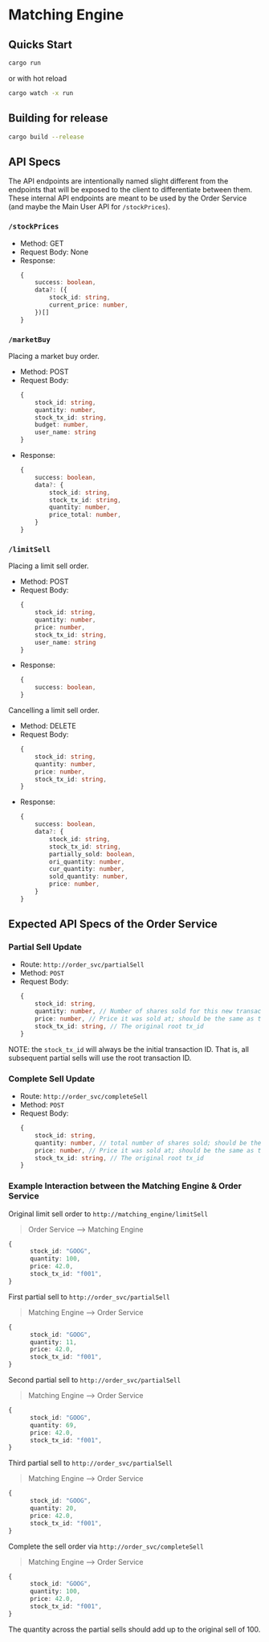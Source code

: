 # Matching Engine

## Quicks Start

```bash
cargo run
```

or with hot reload

```bash
cargo watch -x run
```

## Building for release 

```bash
cargo build --release
```

## API Specs

The API endpoints are intentionally named slight different from the endpoints that will be exposed to the client to differentiate between them. These internal API endpoints are meant to be used by the Order Service (and maybe the Main User API for `/stockPrices`).

### `/stockPrices`

-   Method: GET
-   Request Body: None
-   Response:
    ```ts
    {
        success: boolean,
        data?: ({
            stock_id: string,
            current_price: number,
        })[]
    }
    ```

### `/marketBuy`

Placing a market buy order.

-   Method: POST
-   Request Body:
    ```ts
    {
        stock_id: string,
        quantity: number,
        stock_tx_id: string,
        budget: number, 
        user_name: string
    }
    ```
-   Response:
    ```ts
    {
        success: boolean,
        data?: {
            stock_id: string,
            stock_tx_id: string,
            quantity: number,
            price_total: number,
        }
    }
    ```

### `/limitSell`

Placing a limit sell order.

-   Method: POST
-   Request Body:
    ```ts
    {
        stock_id: string,
        quantity: number,
        price: number,
        stock_tx_id: string,
        user_name: string
    }
    ```
-   Response:
    ```ts
    {
        success: boolean,
    }
    ```

Cancelling a limit sell order.

-   Method: DELETE
-   Request Body:
    ```ts
    {
        stock_id: string,
        quantity: number,
        price: number,
        stock_tx_id: string,
    }
    ```
-   Response:
    ```ts
    {
        success: boolean,
        data?: {
            stock_id: string,
            stock_tx_id: string,
            partially_sold: boolean,
            ori_quantity: number,
            cur_quantity: number,
            sold_quantity: number,
            price: number,
        }
    }
    ```

## Expected API Specs of the Order Service

### Partial Sell Update

-   Route: `http://order_svc/partialSell`
-   Method: `POST`
-   Request Body:
    ```ts
    {
        stock_id: string,
        quantity: number, // Number of shares sold for this new transaction
        price: number, // Price it was sold at; should be the same as the requested price
        stock_tx_id: string, // The original root tx_id
    }
    ```

NOTE: the `stock_tx_id` will always be the initial transaction ID. That is, all subsequent partial sells will use the root transaction ID.

### Complete Sell Update

-   Route: `http://order_svc/completeSell`
-   Method: `POST`
-   Request Body:
    ```ts
    {
        stock_id: string,
        quantity: number, // total number of shares sold; should be the same as the requested number
        price: number, // Price it was sold at; should be the same as the requested price
        stock_tx_id: string, // The original root tx_id
    }
    ```

### Example Interaction between the Matching Engine & Order Service

Original limit sell order to `http://matching_engine/limitSell`

> Order Service --> Matching Engine

```ts
{
      stock_id: "GOOG",
      quantity: 100,
      price: 42.0,
      stock_tx_id: "f001",
}
```

First partial sell to `http://order_svc/partialSell`

> Matching Engine --> Order Service

```ts
{
      stock_id: "GOOG",
      quantity: 11,
      price: 42.0,
      stock_tx_id: "f001",
}
```

Second partial sell to `http://order_svc/partialSell`

> Matching Engine --> Order Service

```ts
{
      stock_id: "GOOG",
      quantity: 69,
      price: 42.0,
      stock_tx_id: "f001",
}
```

Third partial sell to `http://order_svc/partialSell`

> Matching Engine --> Order Service

```ts
{
      stock_id: "GOOG",
      quantity: 20,
      price: 42.0,
      stock_tx_id: "f001",
}
```

Complete the sell order via `http://order_svc/completeSell`

> Matching Engine --> Order Service

```ts
{
      stock_id: "GOOG",
      quantity: 100,
      price: 42.0,
      stock_tx_id: "f001",
}
```

The quantity across the partial sells should add up to the original sell of 100.
